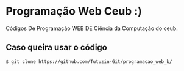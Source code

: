 # Programação Web Ceub :)

Códigos De Programação WEB DE Ciência da Computação do ceub.

## Caso queira usar o código

```bash
$ git clone https://github.com/Tutuzin-Git/programacao_web_b/

